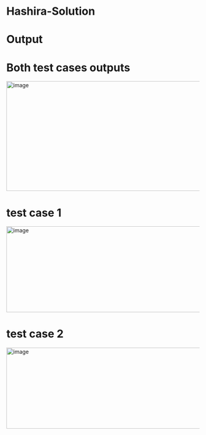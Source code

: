 ﻿# Hashira-Solution

# Output

# Both test cases outputs

<img width="800" height="286" alt="image" src="https://github.com/user-attachments/assets/bd6e7e96-5ebb-4188-870a-549dccf90c14" />


# test case 1

<img width="819" height="224" alt="image" src="https://github.com/user-attachments/assets/fadfb461-5984-46f9-a701-4c85d38c7550" />

# test case 2

<img width="870" height="211" alt="image" src="https://github.com/user-attachments/assets/c4ba26ae-2e64-4b28-b2ac-6ae8f07ff810" />



